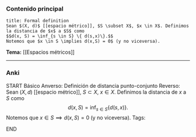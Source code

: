 ### Contenido principal

```ad-formal
title: Formal definition
Sean $(X, d)$ [[espacio métrico]], $S \subset X$, $x \in X$. Definimos la distancia de $x$ a $S$ como
$$d(x, S) = \inf_{s \in S} \{ d(s,x)\}.$$
Notemos que $x \in S \implies d(x,S) = 0$ (y no viceversa).
```

**Tema:** [[Espacios métricos]]

---
### Anki

START
Básico
Anverso: Definición de distancia punto-conjunto
Reverso: Sean $(X, d)$ [[espacio métrico]], $S \subset X$, $x \in X$. Definimos la distancia de $x$ a $S$ como
$$d(x, S) = \inf_{s \in S} \{ d(s,x)\}.$$
Notemos que $x \in S \implies d(x,S) = 0$ (y no viceversa).
Tags:
<!--ID: 1727083427860-->
END